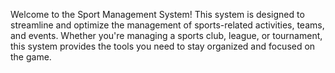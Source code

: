 Welcome to the Sport Management System! This system is designed to streamline and optimize the management of sports-related activities, teams, and events. 
Whether you're managing a sports club, league, or tournament, this system provides the tools you need to stay organized and focused on the game.
